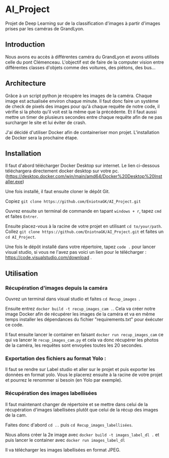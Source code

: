 # AI_Project

Projet de Deep Learning sur de la classification d'images à partir d'images prises par les caméras de GrandLyon.


## Introduction

Nous avons eu accès à différentes caméra du GrandLyon et avons utilisés celle du pont Clémenceau. L'objectif est de faire de la computer vision entre différentes classes d'objets comme des voitures, des piétons, des bus...


## Architecture

Grâce à un script python je récupère les images de la caméra. Chaque image est actualisée environ chaque minute. Il faut donc faire un système de check de pixels des images pour qu'à chaque requête de notre code, il vérifie si la photo qu'il voit est la même que la précédente. Et il faut aussi mettre un timer de plusieurs secondes entre chaque requête afin de ne pas surcharger le site et lui éviter de crash.

J'ai décidé d'utiliser Docker afin de containeriser mon projet. L'installation de Docker sera la prochaine étape.


## Installation

Il faut d'abord télécharger Docker Desktop sur internet. Le lien ci-dessous téléchargera directement docker desktop sur votre pc.
(https://desktop.docker.com/win/main/amd64/Docker%20Desktop%20Installer.exe)

Une fois installé, il faut ensuite cloner le dépôt Git.

Copiez ````git clone https://github.com/EniotnaGK/AI_Project.git````

Ouvrez ensuite un terminal de commande en tapant ````windows + r````, tapez ````cmd```` et faites ````Entrer````.

Ensuite placez-vous à la racine de votre projet en utilisant ````cd to/your/path````. Collez ````git clone https://github.com/EniotnaGK/AI_Project.git```` et faites un ````cd AI_Project````.

Une fois le dépôt installé dans votre répertoire, tapez ````code .```` pour lancer visual studio, si vous ne l'avez pas voici un lien pour le télécharger : https://code.visualstudio.com/download .


## Utilisation

### Récupération d'images depuis la caméra


Ouvrez un terminal dans visual studio et faites ````cd Recup_images ````.

Ensuite entrez ````docker build -t recup_images_cam .````. Cela va créer notre image Docker afin de récupérer les images de la caméra et va en même temps installer les dépendances du fichier "requirements.txt" pour éxécuter ce code.

Il faut ensuite lancer le container en faisant ````docker run recup_images_cam```` ce qui va lancer le ````recup_images_cam.py```` et cela va donc récupérer les photos de la caméra, les requêtes sont envoyées toutes les 20 secondes.

### Exportation des fichiers au format Yolo :


Il faut se rendre sur Label studio et aller sur le projet et puis exporter les données en format yolo.
Vous le placerez ensuite à la racine de votre projet et pourrez le renommer si besoin (en Yolo par exemple).

### Récupération des images labellisées 


Il faut maintenant changer de répertoire et se mettre dans celui de la récupération d'images labellisées plutôt que celui de la récup des images de la cam.

Faites donc d'abord ````cd ..```` puis ````cd Recup_images_labellisées````.

Nous allons créer la 2e image avec ````docker build -t images_label_dl .```` et puis lancer le container avec ````docker run images_label_dl````

Il va télécharger les images labellisées en format JPEG.












